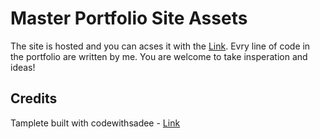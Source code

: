 # Master Portfolio Site Assets

The site is hosted and you can acses it with the [Link](https://kislev.me/).
Evry line of code in the portfolio are written by me.
You are welcome to take insperation and ideas!

## Credits

Tamplete built with codewithsadee - [Link](https://github.com/codewithsadee/vcard-personal-portfolio)
